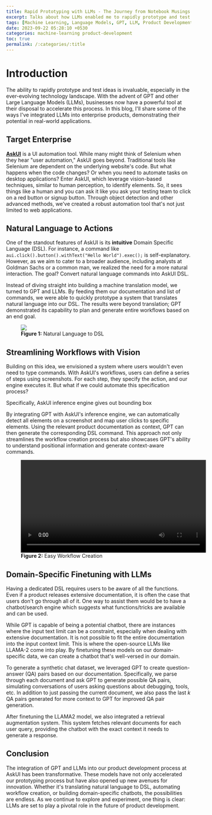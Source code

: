```yaml
---
title: Rapid Prototyping with LLMs - The Journey from Notebook Musings to Real-World Enterprise Solutions
excerpt: Talks about how LLMs enabled me to rapidly prototype and test ideas and how they are enabling a new era of Product Integration. 
tags: [Machine Learning, Language Models, GPT, LLM, Product Development, Prototyping, huggingface, transformers]
date: 2023-09-22 05:28:10 +0530
categories: machine-learning product-development
toc: true
permalink: /:categories/:title
---
```


# Introduction

The ability to rapidly prototype and test ideas is invaluable, especially in the ever-evolving technology landscape. With the advent of GPT and other Large Language Models (LLMs), businesses now have a powerful tool at their disposal to accelerate this process. In this blog, I'll share some of the ways I've integrated LLMs into enterprise products, demonstrating their potential in real-world applications.

## Target Enterprise

[__AskUI__](https://www.askui.com/) is a UI automation tool. While many might think of Selenium when they hear "user automation," AskUI goes beyond. Traditional tools like Selenium are dependent on the underlying website's code. But what happens when the code changes? Or when you need to automate tasks on desktop applications? Enter AskUI, which leverage vision-based techniques, similar to human perception, to identify elements. So, it sees things like a human and you can ask it like you ask your testing team to click on a red button or signup button. Through object detection and other advanced methods, we've created a robust automation tool that's not just limited to web applications.

## Natural Language to Actions

One of the standout features of AskUI is its __intuitive__ Domain Specific Language (DSL). For instance, a command like `aui.click().button().withText("Hello World").exec();` is self-explanatory. However, as we aim to cater to a broader audience, including analysts at Goldman Sachs or a common man, we realized the need for a more natural interaction. The goal? Convert natural language commands into AskUI DSL.

Instead of diving straight into building a machine translation model, we turned to GPT and LLMs. By feeding them our documentation and list of commands, we were able to quickly prototype a system that translates natural language into our DSL. The results were beyond translation; GPT demonstrated its capability to plan and generate entire workflows based on an end goal.

<figure>
    <a href="{{ site.url }}/{{ site.baseurl }}/assets/images/blog-llm-prototype/nli2dsl.png/"><img src="{{ site.url }}/{{ site.baseurl }}/assets/images/blog-llm-prototype/nli2dsl.png/"></a>
    <figcaption><b>Figure 1:</b> Natural Language to DSL </figcaption>
</figure>


## Streamlining Workflows with Vision

Building on this idea, we envisioned a system where users wouldn't even need to type commands. With AskUI's workflows, users can define a series of steps using screenshots. For each step, they specify the action, and our engine executes it. But what if we could automate this specification process?


Specifically, AskUI inference engine gives out bounding box 

By integrating GPT with AskUI's inference engine, we can automatically detect all elements on a screenshot and map user clicks to specific elements. Using the relevant product documentation as context, GPT can then generate the corresponding DSL command. This approach not only streamlines the workflow creation process but also showcases GPT's ability to understand positional information and generate context-aware commands.

<figure style="max-width: 100%; width: 100%;">
<video controls style="max-width: 100%; width: 100%; height: auto;">
    <source src="{{ site.url }}/{{ site.baseurl }}/assets/vids/llm_prototype/easyworkflow.mp4/" type="video/mp4">
</video>
    <figcaption><b>Figure 2:</b> Easy Workflow Creation </figcaption>
</figure>

## Domain-Specific Finetuning with LLMs

Having a dedicated DSL requires users to be aware of all the functions. Even if a product releases extensive documentation, it is often the case that users don't go through all of it. One way to assist them would be to have a chatbot/search engine which suggests what functions/tricks are available and can be used.

While GPT is capable of being a potential chatbot, there are instances where the input text limit can be a constraint, especially when dealing with extensive documentation. It is not possible to fit the entire documentation into the input context limit. This is where the open-source LLMs like LLAMA-2 come into play. By finetuning these models on our domain-specific data, we can create a chatbot that's well-versed in our domain.

To generate a synthetic chat dataset, we leveraged GPT to create question-answer (QA) pairs based on our documentation. Specifically, we parse through each document and ask GPT to generate possible QA pairs, simulating conversations of users asking questions about debugging, tools, etc. In addition to just passing the current document, we also pass the last _k_ QA pairs generated for more context to GPT for improved QA pair generation. 

After finetuning the LLAMA2 model, we also integrated a retrieval augmentation system. This system fetches relevant documents for each user query, providing the chatbot with the exact context it needs to generate a response.

## Conclusion

The integration of GPT and LLMs into our product development process at AskUI has been transformative. These models have not only accelerated our prototyping process but have also opened up new avenues for innovation. Whether it's translating natural language to DSL, automating workflow creation, or building domain-specific chatbots, the possibilities are endless. As we continue to explore and experiment, one thing is clear: LLMs are set to play a pivotal role in the future of product development.
